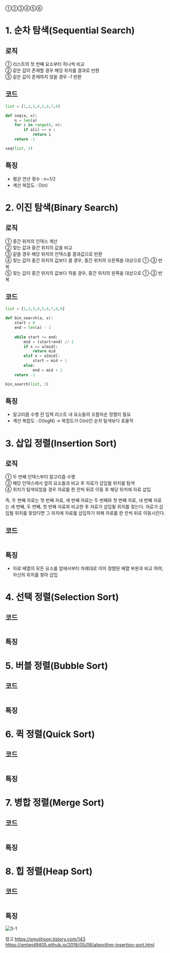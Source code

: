①②③④⑤⑥
# 1. 순차 탐색(Sequential Search)
## 로직
① 리스트의 첫 번째 요소부터 하나씩 비교  
② 같은 값이 존재할 경우 해당 위치를 결과로 반환  
③ 같은 값이 존재하지 않을 경우 -1 반환  
## 코드
~~~python
list = [1,2,3,4,5,6,7,8]

def seq(a, x):
    n = len(a)
    for i in range(0, n):
        if a[i] == x :
            return i
    return -1

seq(list, 3)
~~~
## 특징
- 평균 연산 횟수 : n+1/2  
- 계산 복잡도 : O(n)  

# 2. 이진 탐색(Binary Search)
## 로직
① 중간 위치의 인덱스 계산  
② 찾는 값과 중간 위치의 값을 비교  
③ 같을 경우 해당 위치의 인덱스를 결과값으로 반환  
④ 찾는 값이 중간 위치의 값보다 클 경우, 중간 위치의 오른쪽을 대상으로 ①-③ 반복  
⑤ 찾는 값이 중간 위치의 값보다 작을 경우, 중간 위치의 왼쪽을 대상으로 ①-③ 반복  
## 코드
~~~python
list = [1,2,3,4,5,6,7,8,9]

def bin_search(a, x):
    start = 0
    end = len(a) - 1
    
    while start <= end:
        mid = (start+end) // 2
        if x == a[mid]:
            return mid
        elif x > a[mid]:
            start = mid + 1
        else:
            end = mid + 1            
    return -1

bin_search(list, 3)
~~~
## 특징
-  알고리즘 수행 전 입력 리스트 내 요소들의 오름차순 정렬이 필요
- 계산 복잡도 : O(logN) → 복잡도가 O(n)인 순차 탐색보다 효율적  

# 3. 삽입 정렬(Insertion Sort)
## 로직
① 두 번째 인덱스부터 알고리즘 수행  
③ 해당 인덱스에서 앞의 요소들과 비교 후 자료가 삽입될 위치를 탐색  
④ 위치가 탐색되었을 경우 자료를 한 칸씩 뒤로 이동 후 해당 위치에 자료 삽입  

즉, 두 번째 자료는 첫 번째 자료, 세 번째 자료는 두 번째와 첫 번째 자료, 네 번째 자료는 세 번째, 두 번째, 첫 번째 자료와 비교한 후 자료가 삽입될 위치를 찾는다. 자료가 삽입될 위치를 찾았다면 그 위치에 자료를 삽입하기 위해 자료를 한 칸씩 뒤로 이동시킨다.
## 코드
~~~python
~~~
## 특징
- 자료 배열의 모든 요소를 앞에서부터 차례대로 이미 정렬된 배열 부분과 비교 하여, 자신의 위치를 찾아 삽입  
# 4. 선택 정렬(Selection Sort)
## 코드
~~~python
~~~
## 특징

# 5. 버블 정렬(Bubble Sort)
## 코드
~~~python
~~~
## 특징

# 6. 퀵 정렬(Quick Sort)
## 코드
~~~python
~~~
## 특징

# 7. 병합 정렬(Merge Sort)
## 코드
~~~python
~~~
## 특징

# 8. 힙 정렬(Heap Sort)
## 코드
~~~python
~~~
## 특징

![3-1](https://user-images.githubusercontent.com/48504392/70370145-01918180-1907-11ea-8ced-f745787868f8.png)  

참고
https://smujihoon.tistory.com/143  
https://gmlwjd9405.github.io/2018/05/06/algorithm-insertion-sort.html  
